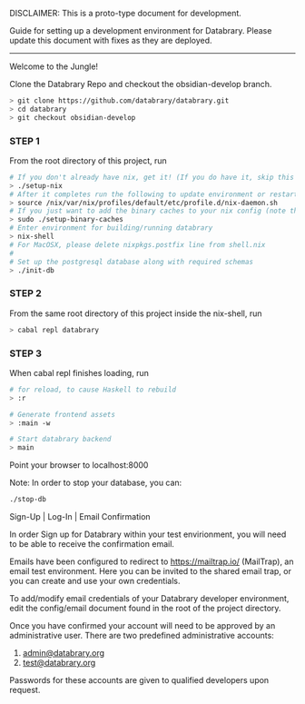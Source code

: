 DISCLAIMER: This is a proto-type document for development.

Guide for setting up a development environment for Databrary.
Please update this document with fixes as they are deployed.

---------------------------------------------------------------------------
Welcome to the Jungle!

Clone the Databrary Repo and checkout the obsidian-develop branch. 
```bash
> git clone https://github.com/databrary/databrary.git
> cd databrary
> git checkout obsidian-develop

```

### STEP 1
From the root directory of this project, run
```bash
# If you don't already have nix, get it! (If you do have it, skip this step)
> ./setup-nix
# After it completes run the following to update environment or restart the shell
> source /nix/var/nix/profiles/default/etc/profile.d/nix-daemon.sh
# If you just want to add the binary caches to your nix config (note that this is run by setup-nix, so you don't need to run both):
> sudo ./setup-binary-caches
# Enter environment for building/running databrary
> nix-shell
# For MacOSX, please delete nixpkgs.postfix line from shell.nix
#
# Set up the postgresql database along with required schemas
> ./init-db
```

### STEP 2
From the same root directory of this project inside the nix-shell, run
```bash
> cabal repl databrary
```

### STEP 3
When cabal repl finishes loading, run
```bash
# for reload, to cause Haskell to rebuild
> :r

# Generate frontend assets
> :main -w

# Start databrary backend
> main
```

Point your browser to localhost:8000

Note: In order to stop your database, you can:
```bash
./stop-db
```

Sign-Up | Log-In | Email Confirmation

In order Sign up for Databrary within your test envirionment, you will need to
be able to receive the confirmation email. 

Emails have been configured to redirect to https://mailtrap.io/ (MailTrap), an 
email test environment. Here you can be invited to the shared email trap, or
you can create and use your own credentials. 

To add/modify email credentials of your Databrary developer environment, edit
the config/email document found in the root of the project directory.
 
Once you have confirmed your account will need to be approved by an
administrative user. There are two predefined administrative accounts: 
  
  1. admin@databrary.org
  2. test@databrary.org

Passwords for these accounts are given to qualified developers upon request.  
